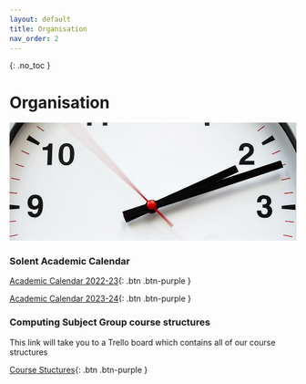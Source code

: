```yaml
---
layout: default
title: Organisation
nav_order: 2
---
```


{: .no_toc }

# Organisation

![clock](images/clock.jpg)


### Solent Academic Calendar

[Academic Calendar 2022-23](https://students.solent.ac.uk/official-documents/policy-governance-and-information/academic-calendar-2022-23.pdf){: .btn .btn-purple } 

[Academic Calendar 2023-24](https://students.solent.ac.uk/official-documents/policy-governance-and-information/academic-calendar-2023-24.pdf){: .btn .btn-purple } 

### Computing Subject Group course structures

This link will take you to a Trello board which contains all of our course structures

[Course Stuctures](https://trello.com/b/YItt9IH6/course-structure-2021){: .btn .btn-purple } 
